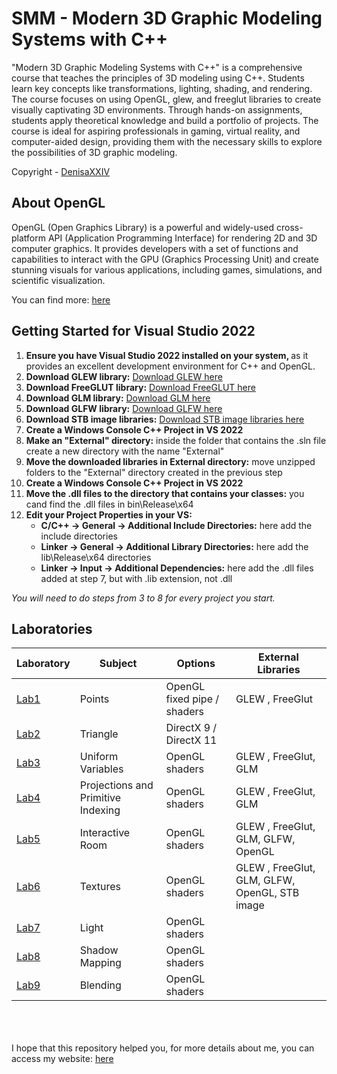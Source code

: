# SMM - Modern 3D Graphic Modeling Systems with C++

"Modern 3D Graphic Modeling Systems with C++" is a comprehensive course that teaches the principles of 3D modeling using C++. Students learn key concepts like transformations, lighting, shading, and rendering. The course focuses on using OpenGL, glew, and freeglut libraries to create visually captivating 3D environments. Through hands-on assignments, students apply theoretical knowledge and build a portfolio of projects. The course is ideal for aspiring professionals in gaming, virtual reality, and computer-aided design, providing them with the necessary skills to explore the possibilities of 3D graphic modeling.

Copyright - [DenisaXXIV](https://github.com/DenisaXXIV)

## About OpenGL

OpenGL (Open Graphics Library) is a powerful and widely-used cross-platform API (Application Programming Interface) for rendering 2D and 3D computer graphics. It provides developers with a set of functions and capabilities to interact with the GPU (Graphics Processing Unit) and create stunning visuals for various applications, including games, simulations, and scientific visualization.

You can find more: [here]([https://www.opengl.org/](https://www.opengl.org/))

## Getting Started for Visual Studio 2022

<ol>
  <li><strong>Ensure you have Visual Studio 2022 installed on your system, </strong>as it provides an excellent development environment for C++ and OpenGL.</li>
  <li><strong>Download GLEW library:</strong> <a href="https://glew.sourceforge.net/">Download GLEW here</a></li>
  <li><strong>Download FreeGLUT library:</strong> <a href="https://freeglut.sourceforge.net/">Download FreeGLUT here</a></li>
  <li><strong>Download GLM library:</strong> <a href="https://glm.g-truc.net/0.9.9/index.html">Download GLM here</a></li>
  <li><strong>Download GLFW library:</strong> <a href="https://www.glfw.org/">Download GLFW here</a></li>
  <li><strong>Download STB image libraries:</strong> <a href="https://github.com/nothings/stb">Download STB image libraries here</a></li>  
  <li><strong>Create a Windows Console C++ Project in VS 2022</strong></li>
  <li><strong>Make an "External" directory:</strong> inside the folder that contains the .sln file create a new directory with the name "External"</li>
  <li><strong>Move the downloaded libraries in External directory:</strong> move unzipped folders to the "External" directory created in the previous step</li>
   <li><strong>Create a Windows Console C++ Project in VS 2022</strong></li>
  <li><strong>Move the .dll files to the directory that contains your classes:</strong> you cand find the .dll files in bin\Release\x64</li>
  <li><strong>Edit your Project Properties in your VS:</strong>
    <ul>
      <li><strong>C/C++ -> General -> Additional Include Directories:</strong> here add the include directories</li>
      <li><strong>Linker -> General -> Additional Library Directories:</strong> here add the lib\Release\x64 directories</li>
      <li><strong>Linker -> Input -> Additional Dependencies:</strong> here add the .dll files added at step 7, but with .lib extension, not .dll</li>
    </ul>
  </li>
</ol>

*You will need to do steps from 3 to 8 for every project you start.*

## Laboratories

| Laboratory                                                                                                                                     | Subject                            | Options                     | External Libraries                            |
| ---------------------------------------------------------------------------------------------------------------------------------------------- | ---------------------------------- | --------------------------- | --------------------------------------------- |
| [Lab1](https://github.com/DenisaXXIV/FMI-UniTBv/tree/master/Year_2/Semester_II/SMM%20-%20Modern%203D%20Graphic%20Modeling%20Systems/Labs/Lab1) | Points                             | OpenGL fixed pipe / shaders | GLEW , FreeGlut                               |
| [Lab2](https://github.com/DenisaXXIV/FMI-UniTBv/tree/master/Year_2/Semester_II/SMM%20-%20Modern%203D%20Graphic%20Modeling%20Systems/Labs/Lab2) | Triangle                           | DirectX 9 / DirectX 11      |                                               |
| [Lab3](https://github.com/DenisaXXIV/FMI-UniTBv/tree/master/Year_2/Semester_II/SMM%20-%20Modern%203D%20Graphic%20Modeling%20Systems/Labs/Lab3) | Uniform Variables                  | OpenGL shaders              | GLEW , FreeGlut, GLM                          |
| [Lab4](https://github.com/DenisaXXIV/FMI-UniTBv/tree/master/Year_2/Semester_II/SMM%20-%20Modern%203D%20Graphic%20Modeling%20Systems/Labs/Lab4) | Projections and Primitive Indexing | OpenGL shaders              | GLEW , FreeGlut, GLM                          |
| [Lab5](https://github.com/DenisaXXIV/FMI-UniTBv/tree/master/Year_2/Semester_II/SMM%20-%20Modern%203D%20Graphic%20Modeling%20Systems/Labs/Lab5) | Interactive Room                   | OpenGL shaders              | GLEW , FreeGlut, GLM, GLFW, OpenGL            |
| [Lab6](https://github.com/DenisaXXIV/FMI-UniTBv/tree/master/Year_2/Semester_II/SMM%20-%20Modern%203D%20Graphic%20Modeling%20Systems/Labs/Lab6) | Textures                           | OpenGL shaders              | GLEW , FreeGlut, GLM, GLFW, OpenGL, STB image |
| [Lab7](https://github.com/DenisaXXIV/FMI-UniTBv/tree/master/Year_2/Semester_II/SMM%20-%20Modern%203D%20Graphic%20Modeling%20Systems/Labs/Lab7) | Light                              | OpenGL shaders              |                                               |
| [Lab8](https://github.com/DenisaXXIV/FMI-UniTBv/tree/master/Year_2/Semester_II/SMM%20-%20Modern%203D%20Graphic%20Modeling%20Systems/Labs/Lab8) | Shadow Mapping                     | OpenGL shaders              |                                               |
| [Lab9](https://github.com/DenisaXXIV/FMI-UniTBv/tree/master/Year_2/Semester_II/SMM%20-%20Modern%203D%20Graphic%20Modeling%20Systems/Labs/Lab9) | Blending                           | OpenGL shaders              |                                               |

</br>
</br>
</br>
I hope that this repository helped you, for more details about me, you can access my website:  <a href="https://denisa-vasile.info/"> here </a>

